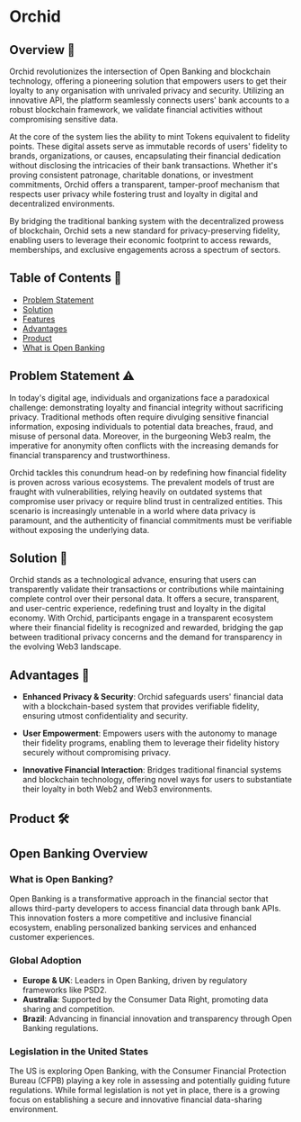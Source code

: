 # Orchid

## Overview 🌟

Orchid revolutionizes the intersection of Open Banking and blockchain technology, offering a pioneering solution that empowers users to get their loyalty to any organisation with unrivaled privacy and security. Utilizing an innovative API, the platform seamlessly connects users' bank accounts to a robust blockchain framework, we validate financial activities without compromising sensitive data.

At the core of the system lies the ability to mint Tokens equivalent to fidelity points. These digital assets serve as immutable records of users' fidelity to brands, organizations, or causes, encapsulating their financial dedication without disclosing the intricacies of their bank transactions. Whether it's proving consistent patronage, charitable donations, or investment commitments, Orchid offers a transparent, tamper-proof mechanism that respects user privacy while fostering trust and loyalty in digital and decentralized environments.

By bridging the traditional banking system with the decentralized prowess of blockchain, Orchid sets a new standard for privacy-preserving fidelity, enabling users to leverage their economic footprint to access rewards, memberships, and exclusive engagements across a spectrum of sectors.

## Table of Contents 📑
- [Problem Statement](#problem-statement-%EF%B8%8F)
- [Solution](#solution-)
- [Features](#features-)
- [Advantages](#advantages-)
- [Product](#product-%EF%B8%8F)
- [What is Open Banking](#open-banking-overview)

## Problem Statement ⚠️

In today's digital age, individuals and organizations face a paradoxical challenge: demonstrating loyalty and financial integrity without sacrificing privacy. Traditional methods often require divulging sensitive financial information, exposing individuals to potential data breaches, fraud, and misuse of personal data. Moreover, in the burgeoning Web3 realm, the imperative for anonymity often conflicts with the increasing demands for financial transparency and trustworthiness.

Orchid tackles this conundrum head-on by redefining how financial fidelity is proven across various ecosystems. The prevalent models of trust are fraught with vulnerabilities, relying heavily on outdated systems that compromise user privacy or require blind trust in centralized entities. This scenario is increasingly untenable in a world where data privacy is paramount, and the authenticity of financial commitments must be verifiable without exposing the underlying data.

## Solution 📜

Orchid stands as a technological advance, ensuring that users can transparently validate their transactions or contributions while maintaining complete control over their personal data. It offers a secure, transparent, and user-centric experience, redefining trust and loyalty in the digital economy. With Orchid, participants engage in a transparent ecosystem where their financial fidelity is recognized and rewarded, bridging the gap between traditional privacy concerns and the demand for transparency in the evolving Web3 landscape.

## Advantages 💎

- **Enhanced Privacy & Security**: Orchid safeguards users' financial data with a blockchain-based system that provides verifiable fidelity, ensuring utmost confidentiality and security.

- **User Empowerment**: Empowers users with the autonomy to manage their fidelity programs, enabling them to leverage their fidelity history securely without compromising privacy.

- **Innovative Financial Interaction**: Bridges traditional financial systems and blockchain technology, offering novel ways for users to substantiate their loyalty in both Web2 and Web3 environments.

## Product 🛠️

## Open Banking Overview

### What is Open Banking?

Open Banking is a transformative approach in the financial sector that allows third-party developers to access financial data through bank APIs. This innovation fosters a more competitive and inclusive financial ecosystem, enabling personalized banking services and enhanced customer experiences.

### Global Adoption

- **Europe & UK**: Leaders in Open Banking, driven by regulatory frameworks like PSD2.
- **Australia**: Supported by the Consumer Data Right, promoting data sharing and competition.
- **Brazil**: Advancing in financial innovation and transparency through Open Banking regulations.

### Legislation in the United States

The US is exploring Open Banking, with the Consumer Financial Protection Bureau (CFPB) playing a key role in assessing and potentially guiding future regulations. While formal legislation is not yet in place, there is a growing focus on establishing a secure and innovative financial data-sharing environment.
